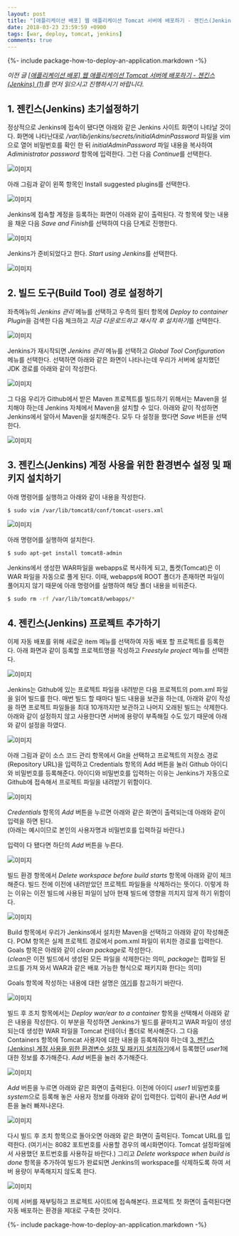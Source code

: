 ```yaml
---
layout: post
title: "[애플리케이션 배포] 웹 애플리케이션 Tomcat 서버에 배포하기 - 젠킨스(Jenkins) (2)"
date: 2018-03-23 23:59:59 +0900
tags: [war, deploy, tomcat, jenkins]
comments: true
---
```

{%- include package-how-to-deploy-an-application.markdown -%}

*이전 글 [[애플리케이션 배포] 웹 애플리케이션 Tomcat 서버에 배포하기 - 젠킨스(Jenkins) (1)](https://blog.tophoon.com/2018/03/22/deploy-war-to-tomcat-jenkins.html)를 먼저 읽으시고 진행하시기 바랍니다.*

## 1. 젠킨스(Jenkins) 초기설정하기
정상적으로 Jenkins에 접속이 됐다면 아래와 같은 Jenkins 사이트 화면이 나타날 것이다.
화면에 나타난대로 */var/lib/jenkins/secrets/initialAdminPassword* 파일을 vim으로 열어 비밀번호를 확인 한 뒤 *initialAdminPassword* 파일 내용을 복사하여 *Adiministrator password* 항목에 입력한다. 그런 다음 *Continue*를 선택한다.

![이미지](/files/deploy-war-to-tomcat-jenkins-08.png)

아래 그림과 같이 왼쪽 항목인 Install suggested plugins를 선택한다.

![이미지](/files/deploy-war-to-tomcat-jenkins-09.png)

Jenkins에 접속할 계정을 등록하는 화면이 아래와 같이 출력된다. 각 항목에 맞는 내용을 채운 다음 *Save and Finish*를 선택하여 다음 단계로 진행한다.

![이미지](/files/deploy-war-to-tomcat-jenkins-10.png)

Jenkins가 준비되었다고 한다. *Start using Jenkins*를 선택한다.

![이미지](/files/deploy-war-to-tomcat-jenkins-11.png)

## 2. 빌드 도구(Build Tool) 경로 설정하기
좌측메뉴의 *Jenkins 관리* 메뉴를 선택하고 우측의 필터 항목에 *Deploy to container Plugin*을 검색한 다음 체크하고 *지금 다운로드하고 재시작 후 설치하기*를 선택한다.

![이미지](/files/deploy-war-to-tomcat-jenkins-12.png)

Jenkins가 재시작되면 *Jenkins 관리* 메뉴를 선택하고 *Global Tool Configuration* 메뉴를 선택한다.
선택하면 아래와 같은 화면이 나타나는데 우리가 서버에 설치했던 JDK 경로를 아래와 같이 작성한다.

![이미지](/files/deploy-war-to-tomcat-jenkins-13.png)

그 다음 우리가 Github에서 받은 Maven 프로젝트를 빌드하기 위해서는 Maven을 설치해야 하는데 Jenkins 자체에서 Maven을 설치할 수 있다. 아래와 같이 작성하면 Jenkins에서 알아서 Maven을 설치해준다. 모두 다 설정을 했다면 *Save* 버튼을 선택한다.

![이미지](/files/deploy-war-to-tomcat-jenkins-14.png)

## 3. 젠킨스(Jenkins) 계정 사용을 위한 환경변수 설정 및 패키지 설치하기
아래 명령어를 실행하고 아래와 같이 내용을 작성한다.
```sh
$ sudo vim /var/lib/tomcat8/conf/tomcat-users.xml
```
![이미지](/files/deploy-war-to-tomcat-jenkins-15.png)

아래 명령어를 실행하여 설치한다.
```sh
$ sudo apt-get install tomcat8-admin
```

Jenkins에서 생성한 WAR파일을 webapps로 복사하게 되고, 톰켓(Tomcat)은 이 WAR 파일을 자동으로 풀게 된다.
이때, webapps에 ROOT 폴더가 존재하면 파일이 풀어지지 않기 때문에 아래 명령어를 실행하여 해당 폴더 내용을 비워준다.
```sh
$ sudo rm -rf /var/lib/tomcat8/webapps/*
```

## 4. 젠킨스(Jenkins) 프로젝트 추가하기
이제 자동 배포를 위해 새로운 item 메뉴를 선택하여 자동 배포 할 프로젝트를 등록한다.
아래 화면과 같이 등록할 프로젝트명을 작성하고 *Freestyle project* 메뉴를 선택한다.

![이미지](/files/deploy-war-to-tomcat-jenkins-16.png)

Jenkins는 Github에 있는 프로젝트 파일을 내려받은 다음 프로젝트의 pom.xml 파일을 읽어 빌드를 한다. 매번 빌드 할 때마다 빌드 내용을 보관을 하는데, 아래와 같이 작성을 하면 프로젝트 파일들을 최대 10개까지만 보관하고 나머지 오래된 빌드는 삭제한다. 아래와 같이 설정하지 않고 사용한다면 서버에 용량이 부족해질 수도 있기 때문에 아래와 같이 설정을 하였다.

![이미지](/files/deploy-war-to-tomcat-jenkins-17.png)

아래 그림과 같이 소스 코드 관리 항목에서 Git을 선택하고 프로젝트의 저장소 경로(Repository URL)을 입력하고 Credentials 항목의 Add 버튼을 눌러 Github 아이디와 비밀번호를 등록해준다. 아이디와 비밀번호를 입력하는 이유는 Jenkins가 자동으로 Github에 접속해서 프로젝트 파일을 내려받기 위함이다.

![이미지](/files/deploy-war-to-tomcat-jenkins-18.png)

*Credentials* 항목의 *Add* 버튼을 누르면 아래와 같은 화면이 출력되는데 아래와 같이 입력을 하면 된다.<br/>
(아래는 예시이므로 본인의 사용자명과 비밀번호를 입력하길 바란다.)

입력이 다 됐다면 하단의 *Add* 버튼을 누른다.

![이미지](/files/deploy-war-to-tomcat-jenkins-19.png)

빌드 환경 항목에서 *Delete workspace before build starts* 항목에 아래와 같이 체크해준다. 빌드 전에 이전에 내려받았던 프로젝트 파일들을 삭제하라는 뜻이다. 
이렇게 하는 이유는 이전 빌드에 사용된 파일이 남아 현재 빌드에 영향을 끼치지 않게 하기 위함이다.

![이미지](/files/deploy-war-to-tomcat-jenkins-20.png)

Build 항목에서 우리가 Jenkins에서 설치한 Maven을 선택하고 아래와 같이 작성해준다. POM 항목은 실제 프로젝트 경로에서 pom.xml 파일이 위치한 경로를 입력한다. Goals 항목은 아래와 같이 *clean package*로 작성한다.<br/>
(*clean*은 이전 빌드에서 생성된 모든 파일을 삭제한다는 의미, *package*는 컴파일 된 코드를 가져 와서 WAR과 같은 배포 가능한 형식으로 패키지화 한다는 의미)

Goals 항목에 작성하는 내용에 대한 설명은 [여기](http://maven.apache.org/guides/introduction/introduction-to-the-lifecycle.html#Lifecycle_Reference)를 참고하기 바란다.

![이미지](/files/deploy-war-to-tomcat-jenkins-21.png)

빌드 후 조치 항목에서는 *Deploy war/ear to a container* 항목을 선택해서 아래와 같은 내용을 작성한다.
이 부분을 작성하면 Jenkins가 빌드를 끝마치고 WAR 파일이 생성되는데 생성한 WAR 파일을 Tomcat 컨테이너 폴더로 복사해준다.
그 다음 Containers 항목에 Tomcat 사용자에 대한 내용을 등록해줘야 하는데 [3. 젠킨스(Jenkins) 계정 사용을 위한 환경변수 설정 및 패키지 설치하기](#3-젠킨스jenkins-계정-사용을-위한-환경변수-설정-및-패키지-설치하기)에서 등록했던 *user1*에 대한 정보를 추가해준다. *Add* 버튼을 눌러 추가해준다.

![이미지](/files/deploy-war-to-tomcat-jenkins-22.png)

*Add* 버튼을 누르면 아래와 같은 화면이 출력된다. 이전에 아이디 *user1* 비밀번호를 *system*으로 등록해 놓은 사용자 정보를 아래와 같이 입력한다. 입력이 끝나면 *Add* 버튼을 눌러 빠져나온다.

![이미지](/files/deploy-war-to-tomcat-jenkins-23.png)

다시 빌드 후 조치 항목으로 돌아오면 아래와 같은 화면이 출력된다. Tomcat URL를 입력한다. (여기서는 8082 포트번호를 사용할 경우의 예시화면이다. Tomcat 설정파일에서 사용했던 포트번호를 사용하길 바란다.)
그리고 *Delete workspace when build is done* 항목을 추가하여 빌드가 완료되면 Jenkins의 workspace를 삭제하도록 하여 서버 용량이 부족해지지 않도록 한다.

![이미지](/files/deploy-war-to-tomcat-jenkins-24.png)

이제 서버를 재부팅하고 프로젝트 사이트에 접속해본다. 프로젝트 첫 화면이 출력된다면 자동 배포하는 환경을 제대로 구축한 것이다.

{%- include package-how-to-deploy-an-application.markdown -%}